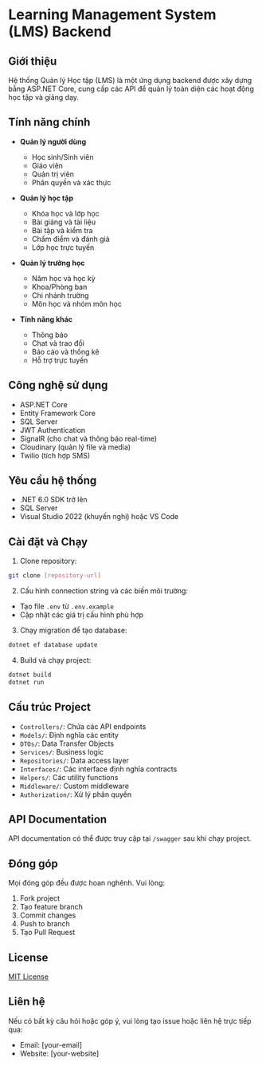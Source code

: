 # Learning Management System (LMS) Backend

## Giới thiệu
Hệ thống Quản lý Học tập (LMS) là một ứng dụng backend được xây dựng bằng ASP.NET Core, cung cấp các API để quản lý toàn diện các hoạt động học tập và giảng dạy.

## Tính năng chính
- **Quản lý người dùng**
  - Học sinh/Sinh viên
  - Giáo viên
  - Quản trị viên
  - Phân quyền và xác thực

- **Quản lý học tập**
  - Khóa học và lớp học
  - Bài giảng và tài liệu
  - Bài tập và kiểm tra
  - Chấm điểm và đánh giá
  - Lớp học trực tuyến

- **Quản lý trường học**
  - Năm học và học kỳ
  - Khoa/Phòng ban
  - Chi nhánh trường
  - Môn học và nhóm môn học

- **Tính năng khác**
  - Thông báo
  - Chat và trao đổi
  - Báo cáo và thống kê
  - Hỗ trợ trực tuyến

## Công nghệ sử dụng
- ASP.NET Core
- Entity Framework Core
- SQL Server
- JWT Authentication
- SignalR (cho chat và thông báo real-time)
- Cloudinary (quản lý file và media)
- Twilio (tích hợp SMS)

## Yêu cầu hệ thống
- .NET 6.0 SDK trở lên
- SQL Server
- Visual Studio 2022 (khuyến nghị) hoặc VS Code

## Cài đặt và Chạy
1. Clone repository:
```bash
git clone [repository-url]
```

2. Cấu hình connection string và các biến môi trường:
- Tạo file `.env` từ `.env.example`
- Cập nhật các giá trị cấu hình phù hợp

3. Chạy migration để tạo database:
```bash
dotnet ef database update
```

4. Build và chạy project:
```bash
dotnet build
dotnet run
```

## Cấu trúc Project
- `Controllers/`: Chứa các API endpoints
- `Models/`: Định nghĩa các entity
- `DTOs/`: Data Transfer Objects
- `Services/`: Business logic
- `Repositories/`: Data access layer
- `Interfaces/`: Các interface định nghĩa contracts
- `Helpers/`: Các utility functions
- `Middleware/`: Custom middleware
- `Authorization/`: Xử lý phân quyền

## API Documentation
API documentation có thể được truy cập tại `/swagger` sau khi chạy project.

## Đóng góp
Mọi đóng góp đều được hoan nghênh. Vui lòng:
1. Fork project
2. Tạo feature branch
3. Commit changes
4. Push to branch
5. Tạo Pull Request

## License
[MIT License](LICENSE)

## Liên hệ
Nếu có bất kỳ câu hỏi hoặc góp ý, vui lòng tạo issue hoặc liên hệ trực tiếp qua:
- Email: [your-email]
- Website: [your-website]

